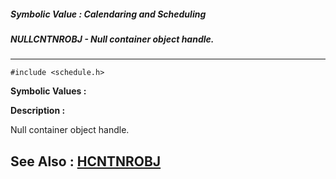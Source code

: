 ##### Symbolic Value : Calendaring and Scheduling
##### NULLCNTNROBJ - Null container object handle.
---
```
#include <schedule.h>
```

**Symbolic Values :**



**Description :**

Null container object handle.


**See Also :**
[HCNTNROBJ](/domino-c-api-docs/reference/Data/HCNTNROBJ)
---
